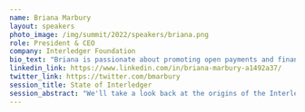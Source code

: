 ```yaml
---
name: Briana Marbury
layout: speakers
photo_image: /img/summit/2022/speakers/briana.png
role: President & CEO
company: Interledger Foundation
bio_text: "Briana is passionate about promoting open payments and financial interoperability solutions for the world's population that need it most. As President & CEO of the Interledger Foundation, her goal is to expand the public’s awareness of the Interledger Protocol's immense potential to improve lives."
linkedin_link: https://www.linkedin.com/in/briana-marbury-a1492a37/
twitter_link: https://twitter.com/bmarbury
session_title: State of Interledger
session_abstract: "We'll take a look back at the origins of the Interledger Protocol, where the ecosystem is today, and the illuminous future we're looking forward to."
---
```


